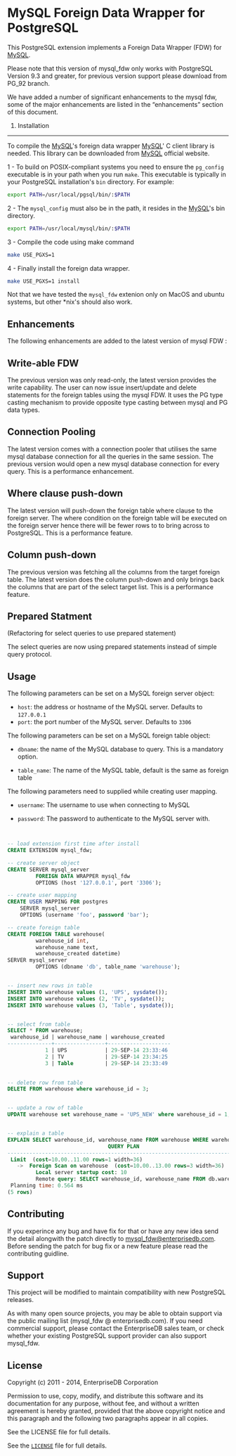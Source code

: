 MySQL Foreign Data Wrapper for PostgreSQL
=========================================

This PostgreSQL extension implements a Foreign Data Wrapper (FDW) for
[MySQL][1].

Please note that this version of mysql_fdw only works with PostgreSQL Version 9.3 and greater, for previous version support please download from PG_92 branch.

We have added a number of significant enhancements to the mysql fdw, some of the major enhancements are listed in the “enhancements” section of this document.

1. Installation
---------------

To compile the [MySQL][1]'s foreign data wrapper [MySQL][1]' C client library is needed. This library can be downloaded from [MySQL][1] official website. 

1 - To build on POSIX-compliant systems you need to ensure the `pg_config` executable is in your path when you run `make`. This executable is typically in your PostgreSQL installation's `bin` directory. For example:

```sh
export PATH=/usr/local/pgsql/bin/:$PATH
```

2 - The `mysql_config` must also be in the path, it resides in the [MySQL][1]'s bin directory.

```sh
export PATH=/usr/local/mysql/bin/:$PATH
```

3 - Compile the code using make command

```sh
make USE_PGXS=1
```

4 -  Finally install the foreign data wrapper.

```sh
make USE_PGXS=1 install
```
 
Not that we have tested the `mysql_fdw` extenion only on MacOS and ubuntu systems, but other *nix's should also work.

Enhancements
------------

The following enhancements are added to the latest version of mysql FDW :

Write-able FDW
--------------
The previous version was only read-only, the latest version provides the write capability. The user can now issue insert/update and delete statements for the foreign tables using the mysql FDW. It uses the PG type casting mechanism to provide opposite type casting between mysql and PG data types.

Connection Pooling
------------------
The latest version comes with a connection pooler that utilises the same mysql database connection for all the queries in the same session. The previous version would open a new mysql database connection for every query. This is a performance enhancement.

Where clause push-down
----------------------
The latest version will push-down the foreign table where clause to the foreign server. The where condition on the foreign table will be executed on the foreign server hence there will be fewer rows to to bring across to PostgreSQL. This is a performance feature.

Column push-down
----------------

The previous version was fetching all the columns from the target foreign table. The latest version does the column push-down and only brings back the columns that are part of the select target list. This is a performance feature.

Prepared Statment
-----------------
(Refactoring for select queries to use prepared statement)

The select queries are now using prepared statements instead of simple query protocol.

Usage
-----

The following parameters can be set on a MySQL foreign server object:

  * `host`: the address or hostname of the MySQL server.
               Defaults to `127.0.0.1`
  * `port`: the port number of the MySQL server. Defaults to `3306`

The following parameters can be set on a MySQL foreign table object:

  * `dbname`: the name of the MySQL database to query. This is a mandatory option. 
  
  * `table_name`: The name of the MySQL table, default is the same as foreign table 

The following parameters need to supplied while creating user mapping.
  
  * `username`: The username to use when connecting to MySQL

  * `password`: The password to authenticate to the MySQL server with.


```sql


-- load extension first time after install
CREATE EXTENSION mysql_fdw;

-- create server object
CREATE SERVER mysql_server
         FOREIGN DATA WRAPPER mysql_fdw
         OPTIONS (host '127.0.0.1', port '3306');

-- create user mapping 
CREATE USER MAPPING FOR postgres
	SERVER mysql_server
	OPTIONS (username 'foo', password 'bar');

-- create foreign table
CREATE FOREIGN TABLE warehouse(
         warehouse_id int,
         warehouse_name text,
         warehouse_created datetime)
SERVER mysql_server
         OPTIONS (dbname 'db', table_name 'warehouse');


-- insert new rows in table
INSERT INTO warehouse values (1, 'UPS', sysdate());
INSERT INTO warehouse values (2, 'TV', sysdate());
INSERT INTO warehouse values (3, 'Table', sysdate());


-- select from table
SELECT * FROM warehouse;
 warehouse_id | warehouse_name | warehouse_created  
--------------+----------------+--------------------
            1 | UPS            | 29-SEP-14 23:33:46
            2 | TV             | 29-SEP-14 23:34:25
            3 | Table          | 29-SEP-14 23:33:49
            

-- delete row from table
DELETE FROM warehouse where warehouse_id = 3;


-- update a row of table
UPDATE warehouse set warehouse_name = 'UPS_NEW' where warehouse_id = 1;


-- explain a table
EXPLAIN SELECT warehouse_id, warehouse_name FROM warehouse WHERE warehouse_name LIKE 'TV' limit 1;
                                QUERY PLAN                                                   
-----------------------------------------------------------------------------------
 Limit  (cost=10.00..11.00 rows=1 width=36)
   ->  Foreign Scan on warehouse  (cost=10.00..13.00 rows=3 width=36)
         Local server startup cost: 10
         Remote query: SELECT warehouse_id, warehouse_name FROM db.warehouse WHERE ((warehouse_name like 'TV'))
 Planning time: 0.564 ms
(5 rows)

```

Contributing
------------
If you experince any bug and have fix for that or have any new idea send the detail alongwith the patch directly to mysql_fdw@enterprisedb.com. Before sending the patch for bug fix or a new feature please read the contributing guidline.

Support
-------

This project will be modified to maintain compatibility with new PostgreSQL releases. 

As with many open source projects, you may be able to obtain support via the public mailing list (mysql_fdw @ enterprisedb.com). If you need commercial support, please contact the EnterpriseDB sales team, or check whether your existing PostgreSQL support provider can also support mysql_fdw.


License
-------
Copyright (c) 2011 - 2014, EnterpriseDB Corporation

Permission to use, copy, modify, and distribute this software and its
documentation for any purpose, without fee, and without a written agreement is
hereby granted, provided that the above copyright notice and this paragraph and
the following two paragraphs appear in all copies.

See the LICENSE file for full details.

See the [`LICENSE`][5] file for full details.

[1]: http://www.mysql.com
[3]: https://github.com/EnterpriseDB/mysql_fdw/issues/new
[4]: CONTRIBUTING.md
[5]: LICENSE

